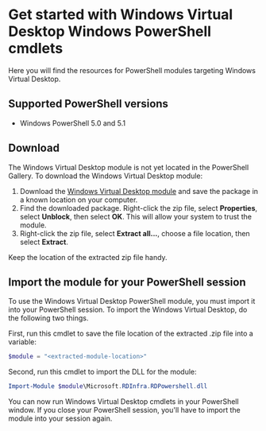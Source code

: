 # Get started with Windows Virtual Desktop Windows PowerShell cmdlets

Here you will find the resources for PowerShell modules targeting Windows Virtual Desktop.

## Supported PowerShell versions

- Windows PowerShell 5.0 and 5.1

## Download

The Windows Virtual Desktop module is not yet located in the PowerShell Gallery. To download the Windows Virtual Desktop module:

1. Download the [Windows Virtual Desktop module](https://rdmipreview.blob.core.windows.net/preview/RDPowershell.zip?st=2019-02-18T19%3A04%3A00Z&se=2019-04-01T07%3A04%3A00Z&sp=rl&sv=2018-03-28&sr=b&sig=LY8yuQzKIMkaCFl0wgi0XboKefQHMW6lW1ZID%2BifqNw%3D) and save the package in a known location on your computer.
2. Find the downloaded package. Right-click the zip file, select **Properties**, select **Unblock**, then select **OK**. This will allow your system to trust the module.
3. Right-click the zip file, select **Extract all...**, choose a file location, then select **Extract**.

Keep the location of the extracted zip file handy.

## Import the module for your PowerShell session

To use the Windows Virtual Desktop PowerShell module, you must import it into your PowerShell session. To import the Windows Virtual Desktop, do the following two things.

First, run this cmdlet to save the file location of the extracted .zip file into a variable:

```powershell
$module = "<extracted-module-location>"
```

Second, run this cmdlet to import the DLL for the module:

```powershell
Import-Module $module\Microsoft.RDInfra.RDPowershell.dll
```

You can now run Windows Virtual Desktop cmdlets in your PowerShell window. If you close your PowerShell session, you'll have to import the module into your session again.
